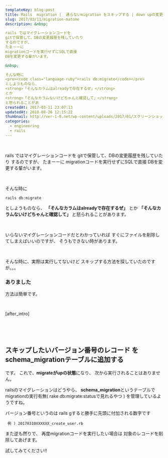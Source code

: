```yaml
---
templateKey: blog-post
title: Rails  migration |  通らないmigration をスキップする | down upの変更方法
slug: 2017/03/11/migration-matome
description: &nbsp;

rails ではマイグレーションコードを
gitで保管して、DBの変更履歴を残していたり
するのですが、
たまーーに
migrationコードを実行せずにSQLで直接
DBを変更する輩がいます。

&nbsp;

そんな時に
<pre><code class="language-ruby">rails db:migrate</code></pre>
としようものなら、
<strong>「そんなカラムはalreadyで存在するぜ」</strong>
とか
<strong>「そんなカラムないけどちゃんと確認して」</strong>
と怒られることがあ
createdAt: 2017-03-11 23:07:13
updatedAt: 2018-08-26 12:15:22
thumbnail: http://ver-1-0.net/wp-content/uploads/2017/01/スクリーンショット-2017-01-03-15.37.16.png
categories: 
  - engineering
  - rails
---
```


&nbsp;

rails ではマイグレーションコードを
gitで保管して、DBの変更履歴を残していたり
するのですが、
たまーーに
migrationコードを実行せずにSQLで直接
DBを変更する輩がいます。

&nbsp;

そんな時に
<pre><code class="language-ruby">rails db:migrate</code></pre>
としようものなら、
<strong>「そんなカラムはalreadyで存在するぜ」</strong>
とか
<strong>「そんなカラムないけどちゃんと確認して」</strong>
と怒られることがあります。

&nbsp;

いらないマイグレーションコードだとわかっていれば
すぐにファイルを削除してしまえばいいのですが、
そうもできない時があります。

&nbsp;

そんな時に、実際は実行してないけど
スキップする方法を探していたのですが。。。
<h3>ありました</h3>
方法は簡単です。

&nbsp;

[after_intro]

&nbsp;

&nbsp;
<h2>スキップしたいバージョン番号のレコード
をschema_migrationテーブルに追加する</h2>
です。
これで、<strong>migrateがupの状態</strong>になり、
次から実行されることはありません。

railsのマイグレーションはどうやら、
<strong>schema_migration</strong>というテーブルで
migrationの実行有無( rake db:migrate:statusで見れるやつ )
を管理しているようですね。

バージョン番号というのは
rails gすると勝手に先頭に付加される数字です
<pre><code class="language-bash"> 例 ) 20170310XXXXXX_create_user.rb</code></pre>
また逆も然りで、
再度migrationコードを実行したい場合は
対象のレコードを削除してあげます。

試してみてください!!
